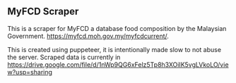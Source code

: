 MyFCD Scraper
--------------

This is a scraper for MyFCD a database food composition by the Malaysian Government. https://myfcd.moh.gov.my/myfcdcurrent/.

This is created using puppeteer, it is intentionally made slow to not abuse the server. Scraped data is currently in https://drive.google.com/file/d/1nWp9QG6xFelz5Tp8h3XOiIK5vgLVkoLO/view?usp=sharing

